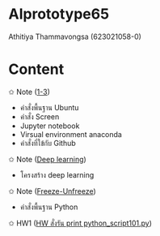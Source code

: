 # AIprototype65
Athitiya Thammavongsa (623021058-0)

# Content
✩  Note ([1-3](https://github.com/Athitiya00/AIprototype65/blob/main/Note.pdf))
    
- คำสั่งพื้นฐาน Ubuntu
- คำสั่ง Screen
- Jupyter notebook
- Virsual environment anaconda
- คำสั่งที่ใข้กับ Github

✩  Note ([Deep learning](https://github.com/Athitiya00/AIprototype65/blob/main/23_12_66.pdf))

- โครงสร้าง deep learning

✩  Note ([Freeze-Unfreeze](https://github.com/Athitiya00/AIprototype65/blob/main/13_2_66.pdf))

- คำสั่งพื้นฐาน Python

✩  HW1 ([HW สั่งรัน print python_script101.py](https://github.com/Athitiya00/AIprototype65/blob/main/python_subprocess.py))
